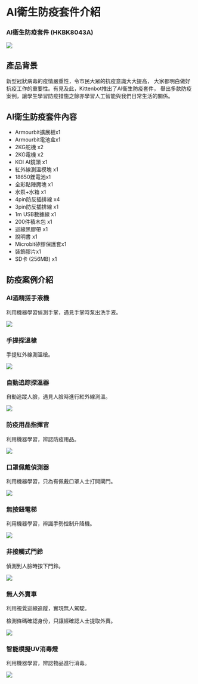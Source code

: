 # AI衛生防疫套件介紹

### AI衛生防疫套件 (HKBK8043A)

![](./images/all.png)

## 產品背景

新型冠狀病毒的疫情嚴重性，令市民大眾的抗疫意識大大提高，
大家都明白做好抗疫工作的重要性。有見及此，Kittenbot推出了AI衛生防疫套件，
舉出多款防疫案例，讓學生學習防疫措施之餘亦學習人工智能與我們日常生活的關係。


## AI衛生防疫套件內容

- Armourbit擴展板x1
- Armourbit電池盒x1
- 2KG舵機 x2
- 2KG電機 x2
- KOI AI鏡頭 x1
- 紅外線測溫模塊 x1
- 18650鋰電池x1
- 全彩點陣魔塊 x1
- 水泵+水箱 x1
- 4pin防反插排線 x4
- 3pin防反插排線 x1
- 1m USB數據線 x1
- 200件積木包 x1
- 巡線黑膠帶 x1
- 說明書 x1
- Microbit矽膠保護套x1
- 裝飾膠片x1
- SD卡 (256MB) x1

## 防疫案例介紹

### AI酒精搓手液機

利用機器學習偵測手掌，遇見手掌時泵出洗手液。

![](./images/wash.png)

### 手提探溫槍

手提紅外線測溫槍。

![](./images/tempgun.png)

### 自動追踪探溫器

自動追蹤人臉，遇見人臉時進行紅外線測溫。

![](./images/tempdesk.png)

### 防疫用品指揮官

利用機器學習，辨認防疫用品。

![](./images/command.png)

### 口罩佩戴偵測器

利用機器學習，只為有佩戴口罩人士打開閘門。

![](./images/maskdoor.png)

### 無按鈕電梯

利用機器學習，辨識手勢控制升降機。

![](./images/lift.png)

### 非接觸式門鈴

偵測到人臉時按下門鈴。

![](./images/bell.png)

### 無人外賣車

利用視覺巡線追蹤，實現無人駕駛。

檢測條碼確認身份，只讓經確認人士提取外賣。

![](./images/car.png)

### 智能模擬UV消毒燈

利用機器學習，辨認物品進行消毒。

![](./images/uvlight.png)